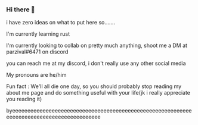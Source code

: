 ### Hi there 👋
i have zero ideas on what to put here so.......

I'm currently learning rust

I'm currently looking to collab on pretty much anything, shoot me a DM at parzival#6471 on discord

you can reach me at my discord, i don't really use any other social media

My pronouns are he/him

Fun fact : We'll all die one day, so you should probably stop reading my about me page and do something useful with your life(jk i really appreciate you reading it)

byeeeeeeeeeeeeeeeeeeeeeeeeeeeeeeeeeeeeeeeeeeeeeeeeeeeeeeeeeeeeeeeeeeeeeeeeeeeeeeeeeeeeeeeeee
<!--
**SuKiN-a/SuKiN-a** is a ✨ _special_ ✨ repository because its `README.md` (this file) appears on your GitHub profile.

Here are some ideas to get you started:

- 🔭 I’m currently working on ...
- 🌱 I’m currently learning ...
- 👯 I’m looking to collaborate on ...
- 🤔 I’m looking for help with ...
- 💬 Ask me about ...
- 📫 How to reach me: ...
- 😄 Pronouns: ...
- ⚡ Fun fact: ...
-->
